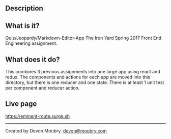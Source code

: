 ## Description

What is it?
-----------
Quiz/Jeopardy/Markdown-Editor-App
The Iron Yard Spring 2017 Front End Engineering assignment.

What does it do?
----------------
This combines 3 previous assignments into one large app using react and redux.
The components and actions for each app are moved into this directory,
but there is one reducer and one state.
There is at least 1 unit test per component and reducer action.

Live page
---------
https://eminent-route.surge.sh


-----------------------------------------------------------------------
Created by Devon Moubry.
devon@moubry.com
